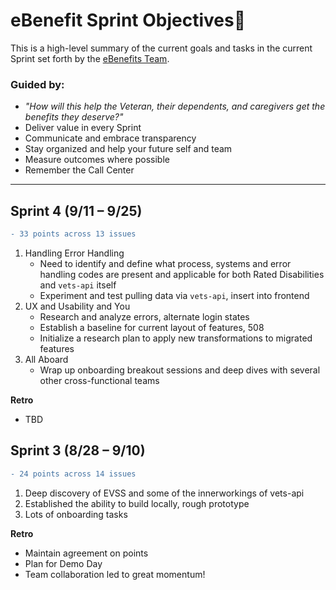 # eBenefit Sprint Objectives:rocket:
This is a high-level summary of the current goals and tasks in the current Sprint set forth by the [eBenefits Team](https://github.com/department-of-veterans-affairs/va.gov-team/blob/master/teams/vsa/teams/ebenefits/charter.md).

### Guided by:
- _"How will this help the Veteran, their dependents, and caregivers get the benefits they deserve?"_ 
- Deliver value in every Sprint
- Communicate and embrace transparency
- Stay organized and help your future self and team
- Measure outcomes where possible
- Remember the Call Center

----

## **Sprint 4 (9/11 – 9/25)**  
```diff 
- 33 points across 13 issues
```
1.	Handling Error Handling
     - Need to identify and define what process, systems and error handling codes are present and applicable for both Rated Disabilities and `vets-api` itself
     - Experiment and test pulling data via `vets-api`, insert into frontend
2.	UX and Usability and You
     - Research and analyze errors, alternate login states
     - Establish a baseline for current layout of features, 508
     - Initialize a research plan to apply new transformations to migrated features
3.	All Aboard
     - Wrap up onboarding breakout sessions and deep dives with several other cross-functional teams  
     
**Retro**
- TBD     

## **Sprint 3 (8/28 – 9/10)**  
```diff 
- 24 points across 14 issues
```
1.	Deep discovery of EVSS and some of the innerworkings of vets-api
2.	Established the ability to build locally, rough prototype
3.  Lots of onboarding tasks  

**Retro**
- Maintain agreement on points
- Plan for Demo Day
- Team collaboration led to great momentum!
